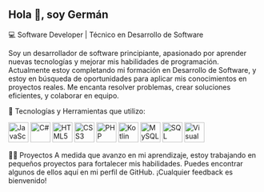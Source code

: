 ##  Hola 👋, soy Germán 

💻 Software Developer | Técnico en Desarrollo de Software

Soy un desarrollador de software principiante, apasionado por aprender nuevas tecnologías y mejorar mis habilidades de programación. Actualmente estoy completando mi formación en Desarrollo de Software, y estoy en búsqueda de oportunidades para aplicar mis conocimientos en proyectos reales. Me encanta resolver problemas, crear soluciones eficientes, y colaborar en equipo.


🚀 Tecnologías y Herramientas
   que utilizo:
   
<p align="left">
  <img src="https://cdn.jsdelivr.net/gh/devicons/devicon/icons/javascript/javascript-original.svg" alt="JavaScript" width="40" height="40"/>
  <img src="https://cdn.jsdelivr.net/gh/devicons/devicon/icons/csharp/csharp-original.svg" alt="C#" width="40" height="40"/>
  <img src="https://cdn.jsdelivr.net/gh/devicons/devicon/icons/html5/html5-original.svg" alt="HTML5" width="40" height="40"/>
  <img src="https://cdn.jsdelivr.net/gh/devicons/devicon/icons/css3/css3-original.svg" alt="CSS3" width="40" height="40"/>
  <img src="https://cdn.jsdelivr.net/gh/devicons/devicon/icons/php/php-original.svg" alt="PHP" width="40" height="40"/>
  <img src="https://cdn.jsdelivr.net/gh/devicons/devicon/icons/kotlin/kotlin-original.svg" alt="Kotlin" width="40" height="40"/>
  <img src="https://cdn.jsdelivr.net/gh/devicons/devicon/icons/mysql/mysql-original.svg" alt="MySQL" width="40" height="40"/>
  <img src="https://cdn.jsdelivr.net/gh/devicons/devicon/icons/sqlite/sqlite-original.svg" alt="SQL Server" width="40" height="40"/>
  <img src="https://cdn.jsdelivr.net/gh/devicons/devicon/icons/visualstudio/visualstudio-plain.svg" alt="Visual Studio" width="40" height="40"/>
</p>

👨‍💻 Proyectos
A medida que avanzo en mi aprendizaje, estoy trabajando en pequeños proyectos para fortalecer mis habilidades. 
Puedes encontrar algunos de ellos aquí en mi perfil de GitHub. ¡Cualquier feedback es bienvenido!

